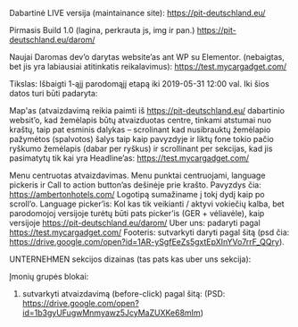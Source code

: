 Dabartinė LIVE versija (maintainance site): 
https://pit-deutschland.eu/

Pirmasis Build 1.0 (lagina, perkrauta js, img ir pan.)
https://pit-deutschland.eu/darom/

Naujai Daromas dev’o darytas website’as ant WP su Elementor. (nebaigtas, bet jis yra labiausiai atitinkatis reikalavimus):
https://test.mycargadget.com/

Tikslas: 
Išbaigti 1-ąjį parodomąjį etapą iki 2019-05-31 12:00 val. 
Iki šios datos turi būti padaryta: 

Map'as (atvaizdavimą reikia paimti iš https://pit-deutschland.eu/ dabartinio websit’o, kad žemėlapis būtų atvaizduotas centre, tinkami atstumai nuo kraštų, taip pat esminis dalykas – scrolinant kad nusibrauktų žemėlapio pažymėtos (spalvotos) šalys taip kaip pavyzdyje ir liktų fone tokio pačio ryškumo žemėlapis (dabar per ryškus) ir scrollinant per sekcijas, kad jis pasimatytų tik kai yra Headline’as: https://test.mycargadget.com/


Menu centruotas atvaizdavimas. Menu punktai centruojami, language pickeris ir Call to action button’as dešinėje prie krašto. 
Pavyzdys čia: https://ambertonhotels.com/ 
Logotipą sumažiname į tokį dydį kaip po scroll’o. 
Language picker’is: Kol kas tik veikianti / aktyvi vokiečių kalba, bet parodomojoj versijoje turėtų būti pats picker’is (GER + vėliavėle), kaip versijoje https://pit-deutschland.eu/darom/
Uber uns: padaryti pagal https://test.mycargadget.com/
Footeris: sutvarkyti daryti pagal šitą (psd čia: https://drive.google.com/open?id=1AR-ySgfEeZs5gxtEpXInYVo7rrF_QQry). 

UNTERNEHMEN sekcijos dizainas (tas pats kas uber uns sekcija):
 
Įmonių grupės blokai: 

1) sutvarkyti atvaizdavimą (before-click) pagal šitą: (PSD: https://drive.google.com/open?id=1b3gyUFugwMnmyawz5JcyMaZUXKe68mIm)
